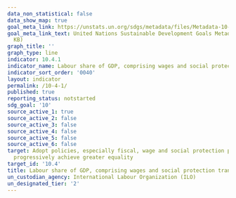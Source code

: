 ```yaml
---
data_non_statistical: false
data_show_map: true
goal_meta_link: https://unstats.un.org/sdgs/metadata/files/Metadata-10-04-01.pdf
goal_meta_link_text: United Nations Sustainable Development Goals Metadata (PDF 190
  KB)
graph_title: ''
graph_type: line
indicator: 10.4.1
indicator_name: Labour share of GDP, comprising wages and social protection transfers
indicator_sort_order: '0040'
layout: indicator
permalink: /10-4-1/
published: true
reporting_status: notstarted
sdg_goal: '10'
source_active_1: true
source_active_2: false
source_active_3: false
source_active_4: false
source_active_5: false
source_active_6: false
target: Adopt policies, especially fiscal, wage and social protection policies, and
  progressively achieve greater equality
target_id: '10.4'
title: Labour share of GDP, comprising wages and social protection transfers
un_custodian_agency: International Labour Organization (ILO)
un_designated_tier: '2'
---
```

